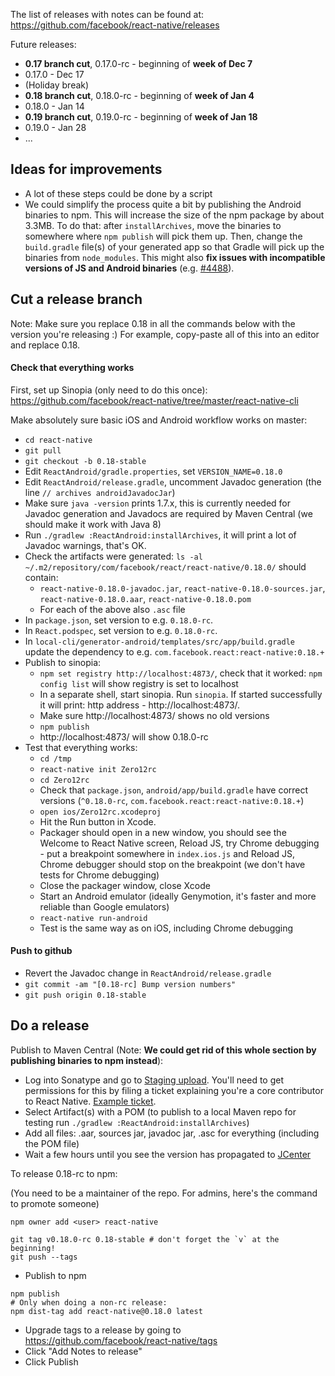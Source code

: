 The list of releases with notes can be found at:
https://github.com/facebook/react-native/releases

Future releases:

- **0.17 branch cut**, 0.17.0-rc - beginning of **week of Dec 7**
- 0.17.0 - Dec 17
- (Holiday break)
- **0.18 branch cut**, 0.18.0-rc - beginning of **week of Jan 4**
- 0.18.0 - Jan 14
- **0.19 branch cut**, 0.19.0-rc - beginning of **week of Jan 18**
- 0.19.0 - Jan 28
- ...

## Ideas for improvements

- A lot of these steps could be done by a script
- We could simplify the process quite a bit by publishing the Android binaries to npm. This will increase the size of the npm package by about 3.3MB. To do that: after `installArchives`, move the binaries to somewhere where `npm publish` will pick them up. Then, change the `build.gradle` file(s) of your generated app so that Gradle will pick up the binaries from `node_modules`. This might also **fix issues with incompatible versions of JS and Android binaries** (e.g. [#4488](https://github.com/facebook/react-native/issues/4488)).

## Cut a release branch

Note: Make sure you replace 0.18 in all the commands below with the version you're releasing :) For example, copy-paste all of this into an editor and replace 0.18.

#### Check that everything works

First, set up Sinopia (only need to do this once): https://github.com/facebook/react-native/tree/master/react-native-cli

Make absolutely sure basic iOS and Android workflow works on master:
  - `cd react-native`
  - `git pull`
  - `git checkout -b 0.18-stable`
  - Edit `ReactAndroid/gradle.properties`, set `VERSION_NAME=0.18.0`
  - Edit `ReactAndroid/release.gradle`, uncomment Javadoc generation (the line `// archives androidJavadocJar`)
  - Make sure `java -version` prints 1.7.x, this is currently needed for Javadoc generation and Javadocs are required by Maven Central (we should make it work with Java 8)
  - Run `./gradlew :ReactAndroid:installArchives`, it will print a lot of Javadoc warnings, that's OK.
  - Check the artifacts were generated: `ls -al ~/.m2/repository/com/facebook/react/react-native/0.18.0/` should contain:
    - `react-native-0.18.0-javadoc.jar`, `react-native-0.18.0-sources.jar`, `react-native-0.18.0.aar`, `react-native-0.18.0.pom`
    - For each of the above also `.asc` file
  - In `package.json`, set version to e.g. `0.18.0-rc`.
  - In `React.podspec`, set version to e.g. `0.18.0-rc`.
  - In `local-cli/generator-android/templates/src/app/build.gradle` update the dependency to e.g. `com.facebook.react:react-native:0.18.+`
  - Publish to sinopia:
    - `npm set registry http://localhost:4873/`, check that it worked: `npm config list` will show registry is set to localhost
    - In a separate shell, start sinopia. Run `sinopia`. If started successfully it will print: http address - http://localhost:4873/.
    - Make sure http://localhost:4873/ shows no old versions
    - `npm publish`
    - http://localhost:4873/ will show 0.18.0-rc
  - Test that everything works:
    - `cd /tmp`
    - `react-native init Zero12rc`
    - `cd Zero12rc`
    - Check that `package.json`, `android/app/build.gradle` have correct versions (`^0.18.0-rc`, `com.facebook.react:react-native:0.18.+`)
    - `open ios/Zero12rc.xcodeproj`
    - Hit the Run button in Xcode.
    - Packager should open in a new window, you should see the Welcome to React Native screen, Reload JS, try Chrome debugging - put a breakpoint somewhere in `index.ios.js` and Reload JS, Chrome debugger should stop on the breakpoint (we don't have tests for Chrome debugging)
    - Close the packager window, close Xcode
    - Start an Android emulator (ideally Genymotion, it's faster and more reliable than Google emulators)
    - `react-native run-android`
    - Test is the same way as on iOS, including Chrome debugging
  
#### Push to github

  - Revert the Javadoc change in `ReactAndroid/release.gradle`
  - `git commit -am "[0.18-rc] Bump version numbers"`
  - `git push origin 0.18-stable`

## Do a release

Publish to Maven Central (Note: **We could get rid of this whole section by publishing binaries to npm instead**):
  - Log into Sonatype and go to [Staging upload](https://oss.sonatype.org/#staging-upload). You'll need to get permissions for this by filing a ticket explaining you're a core contributor to React Native. [Example ticket](https://issues.sonatype.org/browse/OSSRH-11885).
  - Select Artifact(s) with a POM (to publish to a local Maven repo for testing run `./gradlew :ReactAndroid:installArchives`)
  - Add all files: .aar, sources jar, javadoc jar, .asc for everything (including the POM file)
  - Wait a few hours until you see the version has propagated to [JCenter](https://bintray.com/bintray/jcenter/com.facebook.react%3Areact-native/view)

To release 0.18-rc to npm:

(You need to be a maintainer of the repo. For admins, here's the command to promote someone)

```
npm owner add <user> react-native
```

```
git tag v0.18.0-rc 0.18-stable # don't forget the `v` at the beginning!
git push --tags
```

- Publish to npm

```
npm publish
# Only when doing a non-rc release:
npm dist-tag add react-native@0.18.0 latest
```
- Upgrade tags to a release by going to https://github.com/facebook/react-native/tags
- Click "Add Notes to release"
- Click Publish
